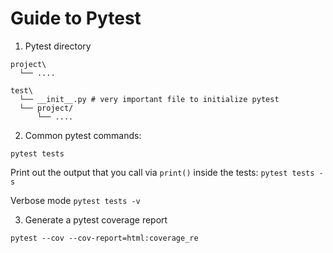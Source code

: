 # Guide to Pytest

1. Pytest directory

```
project\
  └── ....

test\
  └── __init__.py # very important file to initialize pytest
  └── project/
      └── ....
```


2. Common pytest commands:

`pytest tests`

Print out the output that you call via `print()` inside the tests:
`pytest tests -s`

Verbose mode
`pytest tests -v`

3. Generate a pytest coverage report

`pytest --cov --cov-report=html:coverage_re`